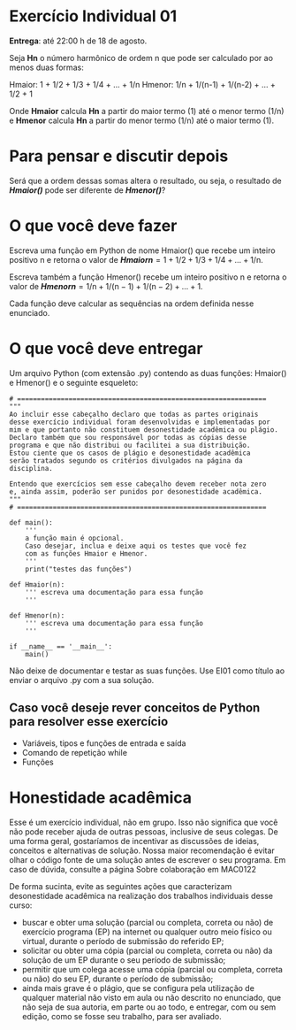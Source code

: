 # Exercício Individual 01

**Entrega**: até 22:00 h de 18 de agosto.

Seja **Hn** o número harmônico de ordem n que pode ser calculado por ao menos duas formas:

Hmaior:   1 +    1/2     +   1/3     + 1/4 + ... + 1/n
Hmenor:   1/n +  1/(n-1) +   1/(n-2) + ... + 1/2 + 1

Onde **Hmaior** calcula **Hn** a partir do maior termo (1) até o menor termo (1/n) e **Hmenor** calcula **Hn** a partir do menor termo (1/n) até o maior termo (1).

# Para pensar e discutir depois

Será que a ordem dessas somas altera o resultado, ou seja, o resultado de ***Hmaior()*** pode ser diferente de ***Hmenor()***?

# O que você deve fazer

Escreva uma função em Python de nome Hmaior() que recebe um inteiro positivo n e retorna o valor de ***Hmaiorn*** = 1 + 1/2 + 1/3 + 1/4 + ... + 1/n.

Escreva também a função Hmenor() recebe um inteiro positivo n e retorna o valor de ***Hmenorn*** = 1/n + 1/(n − 1) + 1/(n − 2) + ... + 1.

Cada função deve calcular as sequências na ordem definida nesse enunciado.

# O que você deve entregar

Um arquivo Python (com extensão .py) contendo as duas funções: Hmaior() e Hmenor() e o seguinte esqueleto:
```
# ===============================================================
"""
Ao incluir esse cabeçalho declaro que todas as partes originais
desse exercício individual foram desenvolvidas e implementadas por
mim e que portanto não constituem desonestidade acadêmica ou plágio.
Declaro também que sou responsável por todas as cópias desse
programa e que não distribui ou facilitei a sua distribuição.
Estou ciente que os casos de plágio e desonestidade acadêmica
serão tratados segundo os critérios divulgados na página da 
disciplina.

Entendo que exercícios sem esse cabeçalho devem receber nota zero
e, ainda assim, poderão ser punidos por desonestidade acadêmica.    
"""
# ===============================================================

def main():
    ''' 
    a função main é opcional. 
    Caso desejar, inclua e deixe aqui os testes que você fez 
    com as funções Hmaior e Hmenor.
    '''
    print("testes das funções")

def Hmaior(n):
    ''' escreva uma documentação para essa função
    '''

def Hmenor(n):
    ''' escreva uma documentação para essa função
    '''

if __name__ == '__main__':
    main()  
```    
    

Não deixe de documentar e testar as suas funções. Use EI01 como título ao enviar o arquivo .py com a sua solução.

## Caso você deseje rever conceitos de Python para resolver esse exercício

- Variáveis, tipos e funções de entrada e saída
- Comando de repetição while
- Funções


# Honestidade acadêmica

Esse é um exercício individual, não em grupo. Isso não significa que você não pode receber ajuda de outras pessoas, inclusive de seus colegas. De uma forma geral, gostaríamos de incentivar as discussões de ideias, conceitos e alternativas de solução. Nossa maior recomendação é evitar olhar o código fonte de uma solução antes de escrever o seu programa. Em caso de dúvida, consulte a página Sobre colaboração em MAC0122

De forma sucinta, evite as seguintes ações que caracterizam desonestidade acadêmica na realização dos trabalhos individuais desse curso:

- buscar e obter uma solução (parcial ou completa, correta ou não) de exercício programa (EP) na internet ou qualquer outro meio físico ou virtual, durante o período de submissão do referido EP;
- solicitar ou obter uma cópia (parcial ou completa, correta ou não) da solução de um EP durante o seu período de submissão;
- permitir que um colega acesse uma cópia (parcial ou completa, correta ou não) do seu EP, durante o período de submissão;
- ainda mais grave é o plágio, que se configura pela utilização de qualquer material não visto em aula ou não descrito no enunciado, que não seja de sua autoria, em parte ou ao todo, e entregar, com ou sem edição, como se fosse seu trabalho, para ser avaliado.
